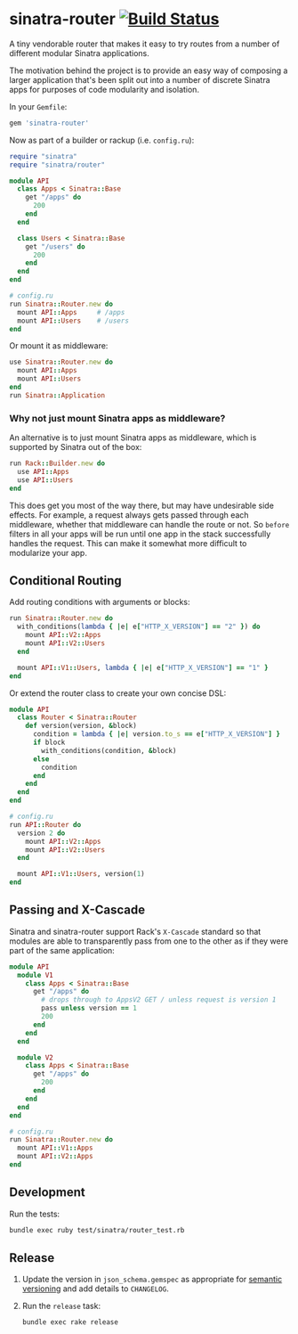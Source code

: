 # sinatra-router [![Build Status](https://github.com/brandur/sinatra-router/workflows/sinatra-router%20CI/badge.svg)](https://github.com/brandur/sinatra-router/actions)

A tiny vendorable router that makes it easy to try routes from a number of different modular Sinatra applications.

The motivation behind the project is to provide an easy way of composing a larger application that's been split out into a number of discrete Sinatra apps for purposes of code modularity and isolation.

In your `Gemfile`:

``` ruby
gem 'sinatra-router'
```

Now as part of a builder or rackup (i.e. `config.ru`):

``` ruby
require "sinatra"
require "sinatra/router"

module API
  class Apps < Sinatra::Base
    get "/apps" do
      200
    end
  end

  class Users < Sinatra::Base
    get "/users" do
      200
    end
  end
end

# config.ru
run Sinatra::Router.new do
  mount API::Apps     # /apps
  mount API::Users    # /users
end
```

Or mount it as middleware:

``` ruby
use Sinatra::Router.new do
  mount API::Apps
  mount API::Users
end
run Sinatra::Application
```

### Why not just mount Sinatra apps as middleware?

An alternative is to just mount Sinatra apps as middleware, which is supported by Sinatra out of the box:

``` ruby
run Rack::Builder.new do
  use API::Apps
  use API::Users
end
```

This does get you most of the way there, but may have undesirable side effects. For example, a request always gets passed through each middleware, whether that middleware can handle the route or not. So `before` filters in all your apps will be run until one app in the stack successfully handles the request. This can make it somewhat more difficult to modularize your app.

## Conditional Routing

Add routing conditions with arguments or blocks:

``` ruby
run Sinatra::Router.new do
  with_conditions(lambda { |e| e["HTTP_X_VERSION"] == "2" }) do
    mount API::V2::Apps
    mount API::V2::Users
  end

  mount API::V1::Users, lambda { |e| e["HTTP_X_VERSION"] == "1" }
end
```

Or extend the router class to create your own concise DSL:

``` ruby
module API
  class Router < Sinatra::Router
    def version(version, &block)
      condition = lambda { |e| version.to_s == e["HTTP_X_VERSION"] }
      if block
        with_conditions(condition, &block)
      else
        condition
      end
    end
  end
end

# config.ru
run API::Router do
  version 2 do
    mount API::V2::Apps
    mount API::V2::Users
  end

  mount API::V1::Users, version(1)
end
```

## Passing and X-Cascade

Sinatra and sinatra-router support Rack's `X-Cascade` standard so that modules are able to transparently pass from one to the other as if they were part of the same application:

``` ruby
module API
  module V1
    class Apps < Sinatra::Base
      get "/apps" do
        # drops through to AppsV2 GET / unless request is version 1
        pass unless version == 1
        200
      end
    end
  end

  module V2
    class Apps < Sinatra::Base
      get "/apps" do
        200
      end
    end
  end
end

# config.ru
run Sinatra::Router.new do
  mount API::V1::Apps
  mount API::V2::Apps
end
```

## Development

Run the tests:

``` bash
bundle exec ruby test/sinatra/router_test.rb
```

## Release

1. Update the version in `json_schema.gemspec` as appropriate for [semantic
   versioning](http://semver.org) and add details to `CHANGELOG`.
2. Run the `release` task:

    ```
    bundle exec rake release
    ```

